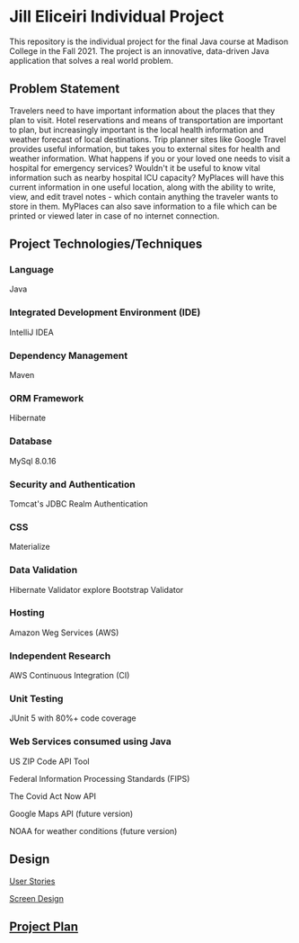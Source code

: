 # Jill Eliceiri Individual Project

This repository is the individual project for the final Java course at Madison College in the Fall 2021. The project is an innovative, data-driven Java application that solves a real world problem.
## Problem Statement
Travelers need to have important information about the places that they plan to visit. Hotel reservations and means of transportation are important
to plan, but increasingly important is the local health information and weather forecast of local destinations.
Trip planner sites like Google Travel provides useful information, but takes you to external sites for health and weather information. 
What happens if you or your loved one needs to visit a hospital for emergency services? Wouldn't it be useful to know vital information such as nearby hospital ICU capacity?
MyPlaces will have this current information in one useful location, along with the ability to write, view, and edit travel notes - which contain anything the traveler wants to store in them. 
MyPlaces can also save information to a file which can be printed or viewed later in case of no internet connection.  

## Project Technologies/Techniques

### Language
Java

### Integrated Development Environment (IDE)
IntelliJ IDEA 

### Dependency Management
Maven

### ORM Framework
Hibernate

### Database
MySql 8.0.16

### Security and Authentication
Tomcat's JDBC Realm Authentication

### CSS
Materialize

### Data Validation
Hibernate Validator
explore Bootstrap Validator

### Hosting
Amazon Weg Services (AWS)

### Independent Research
AWS Continuous Integration (CI)

### Unit Testing
JUnit 5 with 80%+ code coverage

### Web Services consumed using Java
US ZIP Code API Tool 

Federal Information Processing Standards (FIPS)

The Covid Act Now API

Google Maps API (future version)

NOAA for weather conditions (future version)

## Design
[User Stories](https://github.com/jeliceiri/MyPlacesTracker/blob/main/DesignDocuments/UserStories.md)

[Screen Design](https://github.com/jeliceiri/MyPlacesTracker/blob/main/DesignDocuments/Screens.md)

## [Project Plan](https://github.com/jeliceiri/MyPlacesTracker/blob/main/ProjectPlan.md)
